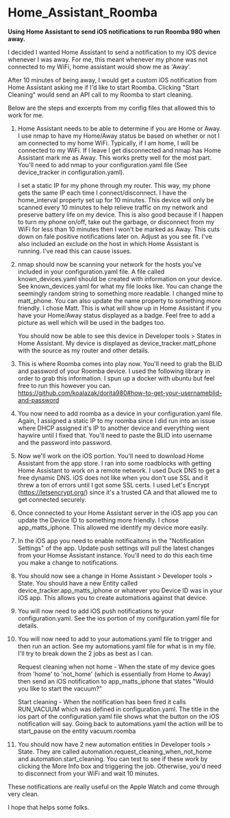 # Home_Assistant_Roomba
**Using Home Assistant to send iOS notifications to run Roomba 980 when away.**

I decided I wanted Home Assistant to send a notification to my iOS device whenever I was away. For me, this meant whenever my phone was not connected to my WiFi, home assistant would show me as 'Away'. 

After 10 minutes of being away, I would get a custom iOS notification from Home Assistant asking me if I'd like to start Roomba. Clicking "Start Cleaning" would send an API call to my Roomba to start cleaning.

Below are the steps and excerpts from my config files that allowed this to work for me. 

1. Home Assistant needs to be able to determine if you are Home or Away. I use nmap to have my Home/Away status be based on whether or not I      am connected to my home WiFi. Typically, if I am home, I will be connected to my WiFi. If I leave I get disconnected and nmap has        Home Assistant mark me as Away. This works pretty well for the most part. You'll need to add nmap to your configuration.yaml file        (See device_tracker in configuration.yaml).

   I set a static IP for my phone through my router. This way, my phone gets the same IP each time I connect/disconnect. I have the home_interval property set up for 10 minutes. This device will only be scanned every 10 minutes to help relieve traffic on my network and        preserve battery life on my device. This is also good because if I happen to turn my phone on/off, take out the garbage, or              disconnect from my WiFi for less than 10 minutes then I won't be marked as Away. This cuts down on fale positive notifications later    on. Adjust as you see fit. I've also included an exclude on the host in which Home Assistant is running. I've read this can cause        issues.

2. nmap should now be scanning your network for the hosts you've included in your configuration.yaml file. A file called                    known_devices.yaml should be created with information on your device. See known_devices.yaml for what my file looks like. You can        change the seemingly random string to something more readable. I changed mine to matt_phone. You can also update the name property to    something more friendly. I chose Matt. This is what will show up in Home Assistant if you have your Home/Away status displayed as a      badge. Feel free to add a picture as well which will be used in the badges too. 

   You should now be able to see this device in Developer tools > States in Home Assistant. My device is displayed as                      device_tracker.matt_phone with the source as my router and other details. 

3. This is where Roomba comes into play now. You'll need to grab the BLID and password of your Roomba device. I used the following          library in order to grab this information. I spun up a docker with ubuntu but feel free to run this however you can.                    https://github.com/koalazak/dorita980#how-to-get-your-usernameblid-and-password

4. You now need to add roomba as a device in your configuration.yaml file. Again, I assigned a static IP to my roomba since I did run      into an issue where DHCP assigned it's IP to another device and everything went haywire until I fixed that. You'll need to paste the    BLID into username and the password into password. 

5. Now we'll work on the iOS portion. You'll need to download Home Assistant from the app store. I ran into some roadblocks with getting    Home Assistant to work on a remote network. I used Duck DNS to get a free dynamic DNS. iOS does not like when you don't use SSL and      it threw a ton of errors until I got some SSL certs. I used Let's Encrypt (https://letsencrypt.org/) since it's a trusted CA and that    allowed me to get connected securely. 

6. Once connected to your Home Assistant server in the iOS app you can update the Device ID to something more friendly. I chose            app_matts_iphone. This allowed me identify my device more easily. 

7. In the iOS app you need to enable notificaitons in the "Notification Settings" of the app. Update push settings will pull the latest    changes from your Homse Assistant instance. You'll need to do this each time you make a change to notifications. 

8. You should now see a change in Home Assistant > Developer tools > State. You should have a new Entity called                            device_tracker.app_matts_iphone or whatever you Device ID was in your iOS app. This allows you to create automations against that        device.

9. You will now need to add iOS push notifications to your configuration.yaml. See the ios portion of my conifguration.yaml file for        details. 

10. You will now need to add to your automations.yaml file to trigger and then run an action. See my automations.yaml file for what is       in my file. I'll try to break down the 2 jobs as best as I can.

    Request cleaning when not home -
    When the state of my device goes from 'home' to 'not_home' (which is essentially from Home to Away) then send an iOS notification to     app_matts_iphone that states "Would you like to start the vacuum?" 
   
    Start cleaning - 
    When the notification has been fired it calls RUN_VACUUM which was defined in configuration.yaml. 
    The title in the ios part of the configuration.yaml file shows what the button on the iOS notification will say. 
    Going back to automations.yaml the action will be to start_pause on the entity vacuum.roomba

11. You should now have 2 new automation entities in Developer tools > State. They are called automation.request_cleaning_when_not_home     and automation.start_cleaning. You can test to see if these work by clicking the More Info box and triggering the job. Otherwise,       you'd need to disconnect from your WiFi and wait 10 minutes. 

   These notifications are really useful on the Apple Watch and come through very clean. 
   
I hope that helps some folks. 
